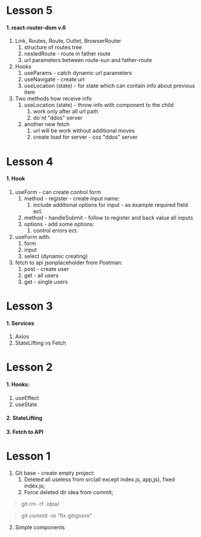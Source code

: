# Lesson 5
#### 1. react-router-dom v.6
1. Link, Routes, Route, Outlet, BrowserRouter
   1. structure of routes tree
   2. nestedRoute - route in father route
   3. url parameters between route-sun and father-route
2. Hooks
   1. useParams - catch dynamic url parameters
   2. useNavigate - create url
   3. useLocation (state) - for state which can contain info about previous item
3. Two methods how receive info
   1. useLocation (state) - throw info with component to the child
      1. work only after all url path
      2. do`nt "ddos" server
   2. another new fetch
      1. url will be work without additional moves
      2. create load for server - coz "ddos" server


# Lesson 4
#### 1. Hook
1. useForm - can create control form
   1. method - register - create input name:
      1. include additional options for input - as example required field ect.
   2. method - handleSubmit - follow to register and back value all inputs
   3. options - add some options:
      1. control errors ect.
2. useForm with:
   1. form
   2. input
   3. select (dynamic creating)
3. fetch to api jsonplaceholder from Postman:
   1. post - create user
   2. get - all users
   3. get - single users

# Lesson 3
#### 1. Services
1. Axios
2. StateLifting vs Fetch

# Lesson 2
#### 1. Hooks:
1. useEffect
2. useState

#### 2. StateLifting
#### 3. Fetch to API

# Lesson 1
1. Git base - create empty project:
   1. Deleted all useless from src(all except index.js,
      app,js), fixed index.js;
   2. Force deleted dir idea from commit;
> git rm -rf .idea/

> git commit -m "fix gitignore"

2. Simple components